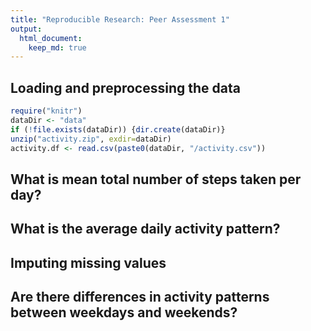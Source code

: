 ```yaml
---
title: "Reproducible Research: Peer Assessment 1"
output: 
  html_document:
    keep_md: true
---
```



## Loading and preprocessing the data

```r
require("knitr")
dataDir <- "data"
if (!file.exists(dataDir)) {dir.create(dataDir)}
unzip("activity.zip", exdir=dataDir)
activity.df <- read.csv(paste0(dataDir, "/activity.csv"))
```


## What is mean total number of steps taken per day?



## What is the average daily activity pattern?



## Imputing missing values



## Are there differences in activity patterns between weekdays and weekends?

